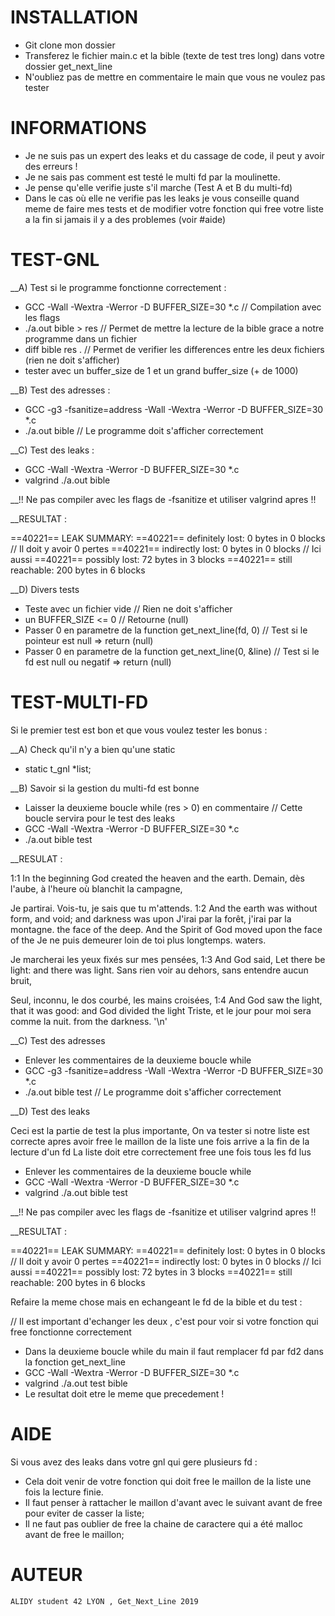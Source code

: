 # INSTALLATION

- Git clone mon dossier
- Transferez le fichier main.c et la bible (texte de test tres long) dans votre dossier get_next_line
- N'oubliez pas de mettre en commentaire le main que vous ne voulez pas tester 

# INFORMATIONS
- Je ne suis pas un expert des leaks et du cassage de code, il peut y avoir des erreurs !
- Je ne sais pas comment est testé le multi fd par la moulinette.
- Je pense qu'elle verifie juste s'il marche (Test A et B du multi-fd)
- Dans le cas où elle ne verifie pas les leaks je vous conseille quand meme de faire mes tests 
	et de modifier votre fonction qui free votre liste a la fin si jamais il y a des problemes (voir #aide)
	
# TEST-GNL

__A) Test si le programme fonctionne correctement :

- GCC -Wall -Wextra -Werror -D BUFFER_SIZE=30 *.c 	// Compilation avec les flags 
- ./a.out bible > res         // Permet de mettre la lecture de la bible grace a notre programme dans un fichier
- diff bible res .           // Permet de verifier les differences entre les deux fichiers (rien ne doit s'afficher)
- tester avec un buffer_size de 1 et un grand buffer_size (+ de 1000)

__B) Test des adresses :

- GCC -g3 -fsanitize=address -Wall -Wextra -Werror -D BUFFER_SIZE=30 *.c
- ./a.out bible 	// Le programme doit s'afficher correctement

__C) Test des leaks :

- GCC -Wall -Wextra -Werror -D BUFFER_SIZE=30 *.c
- valgrind ./a.out bible										

__!! Ne pas compiler avec les flags de -fsanitize et utiliser valgrind apres !!

__RESULTAT :

==40221== LEAK SUMMARY:
==40221==    definitely lost: 0 bytes in 0 blocks		// Il doit y avoir 0 pertes
==40221==    indirectly lost: 0 bytes in 0 blocks		// Ici aussi
==40221==      possibly lost: 72 bytes in 3 blocks
==40221==    still reachable: 200 bytes in 6 blocks

__D) Divers tests

- Teste avec un fichier vide 		// Rien ne doit s'afficher 
- un BUFFER_SIZE <= 0 			// Retourne (null)
- Passer 0 en parametre de la function get_next_line(fd, 0) 	// Test si le pointeur est null => return (null)
- Passer 0 en parametre de la function get_next_line(0, &line)  // Test si le fd est null ou negatif => return (null)

# TEST-MULTI-FD

Si le premier test est bon et que vous voulez tester les bonus :

__A) Check qu'il n'y a bien qu'une static

- static t_gnl	*list;

__B) Savoir si la gestion du multi-fd est bonne

- Laisser la deuxieme boucle while (res > 0) en commentaire	// Cette boucle servira pour le test des leaks
- GCC -Wall -Wextra -Werror -D BUFFER_SIZE=30 *.c
- ./a.out bible test

__RESULAT :

1:1 In the beginning God created the heaven and the earth.
Demain, dès l'aube, à l'heure où blanchit la campagne,

Je partirai. Vois-tu, je sais que tu m'attends.
1:2 And the earth was without form, and void; and darkness was upon
J'irai par la forêt, j'irai par la montagne.
the face of the deep. And the Spirit of God moved upon the face of the
Je ne puis demeurer loin de toi plus longtemps.
waters.


Je marcherai les yeux fixés sur mes pensées,
1:3 And God said, Let there be light: and there was light.
Sans rien voir au dehors, sans entendre aucun bruit,

Seul, inconnu, le dos courbé, les mains croisées,
1:4 And God saw the light, that it was good: and God divided the light
Triste, et le jour pour moi sera comme la nuit.
from the darkness.
'\n'

__C) Test des adresses

- Enlever les commentaires de la deuxieme boucle while
- GCC -g3 -fsanitize=address -Wall -Wextra -Werror -D BUFFER_SIZE=30 *.c
- ./a.out bible test // Le programme doit s'afficher correctement

__D) Test des leaks

 Ceci est la partie de test la plus importante, 
 On va tester si notre liste est correcte apres avoir free le maillon de la liste
 une fois arrive a la fin de la lecture d'un fd
 La liste doit etre correctement free une fois tous les fd lus 	

- Enlever les commentaires de la deuxieme boucle while
- GCC -Wall -Wextra -Werror -D BUFFER_SIZE=30 *.c
- valgrind ./a.out bible test	

__!! Ne pas compiler avec les flags de -fsanitize et utiliser valgrind apres !!

__RESULTAT :

==40221== LEAK SUMMARY:
==40221==    definitely lost: 0 bytes in 0 blocks 	// Il doit y avoir 0 pertes
==40221==    indirectly lost: 0 bytes in 0 blocks	// Ici aussi
==40221==    possibly lost: 72 bytes in 3 blocks
==40221==    still reachable: 200 bytes in 6 blocks

Refaire la meme chose mais en echangeant le fd de la bible et du test :

// Il est important d'echanger les deux , c'est pour voir si votre fonction qui free fonctionne correctement

- Dans la deuxieme boucle while du main il faut remplacer fd par fd2 dans la fonction get_next_line 
- GCC -Wall -Wextra -Werror -D BUFFER_SIZE=30 *.c
- valgrind ./a.out test bible
- Le resultat doit etre le meme que precedement !

# AIDE

Si vous avez des leaks dans votre gnl qui gere plusieurs fd :

- Cela doit venir de votre fonction qui doit free le maillon de la liste une fois la lecture finie.
- Il faut penser à rattacher le maillon d'avant avec le suivant avant de free pour eviter de casser la liste;
- Il ne faut pas oublier de free la chaine de caractere qui a été malloc avant de free le maillon;

# AUTEUR

	ALIDY student 42 LYON , Get_Next_Line 2019
